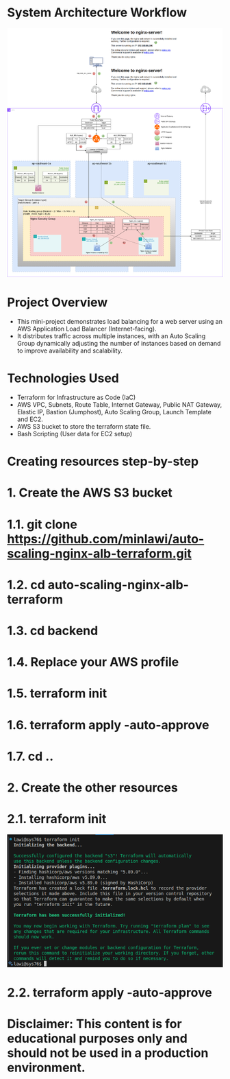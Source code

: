 # System Architecture Workflow

![image alt](https://github.com/minlawi/auto-scaling-nginx-alb-terraform/blob/9f95b77985297c3e9e77602c896c895d2d9c9686/private-nginx-alb-workflow.drawio.png)

# Project Overview
* This mini-project demonstrates load balancing for a web server using an AWS Application Load Balancer (Internet-facing). 
* It distributes traffic across multiple instances, with an Auto Scaling Group dynamically adjusting the number of instances based on demand to improve availability and scalability.

# Technologies Used
 * Terraform for Infrastructure as Code (IaC)
 * AWS VPC, Subnets, Route Table, Internet Gateway, Public NAT Gateway, Elastic IP, Bastion (Jumphost), Auto Scaling Group, Launch Template and EC2.
 * AWS S3 bucket to store the terraform state file.
 * Bash Scripting (User data for EC2 setup)

# Creating resources step-by-step

# 1. Create the AWS S3 bucket
#  1.1. git clone https://github.com/minlawi/auto-scaling-nginx-alb-terraform.git
#  1.2. cd auto-scaling-nginx-alb-terraform
#  1.3. cd backend
#  1.4. Replace your AWS profile 
#  1.5. terraform init
#  1.6. terraform apply -auto-approve
#  1.7. cd ..

# 2. Create the other resources
#  2.1. terraform init
   ![image alt](https://github.com/minlawi/auto-scaling-nginx-alb-terraform/blob/47351bcabf787f02211787526b918c7e1dc29ff2/terraform%20init.png)
#  2.2. terraform apply -auto-approve

 # Disclaimer: This content is for educational purposes only and should not be used in a production environment.
